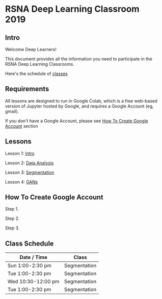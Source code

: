 
# RSNA Deep Learning Classroom 2019

## Intro

Welcome Deep Learners!  

This document provides all the information you need to participate in the RSNA Deep Learning Classrooms.

Here's the schedule of [classes](#class-schedule)


## Requirements

All lessons are designed to run in Google Colab, which is a free web-based version of Jupyter hosted by Google, and requires a Google Account (eg, gmail).

If you don't have a Google Account, please see [How To Create Google Account](#how-to-create-google-account) section

## Lessons

Lesson 1: [Intro](https://colab.research.google.com/github/ImagingInformatics/machine-learning/blob/master/SiiM2019/MLcourse_Notebook_1_update.ipynb)

Lesson 2: [Data Analysis](https://colab.research.google.com/github/ImagingInformatics/machine-learning/blob/master/SiiM2019/MLcourse_Notebook_1_update.ipynb)

Lesson 3: <a href="https://colab.research.google.com/github/fangyi-mdai/rsna-2019-segmentation/blob/master/brain_segmentation.ipynb" target="_blank" rel="noopener">Segmentation</a>

Lesson 4: [GANs](https://colab.research.google.com/github/ImagingInformatics/machine-learning/blob/master/SiiM2019/MLcourse_Notebook_1_update.ipynb)


## How To Create Google Account

Step 1.

Step 2.

Step 3.

## Class Schedule

| Date / Time | Class |
| --- | --- |
| Sun 1:00-2:30 pm | Segmentation |
| Tue 1:00-2:30 pm | Segmentation |
| Wed 10:30-12:00 pm | Segmentation |
| Tue 1:00-2:30 pm | Segmentation |

	

